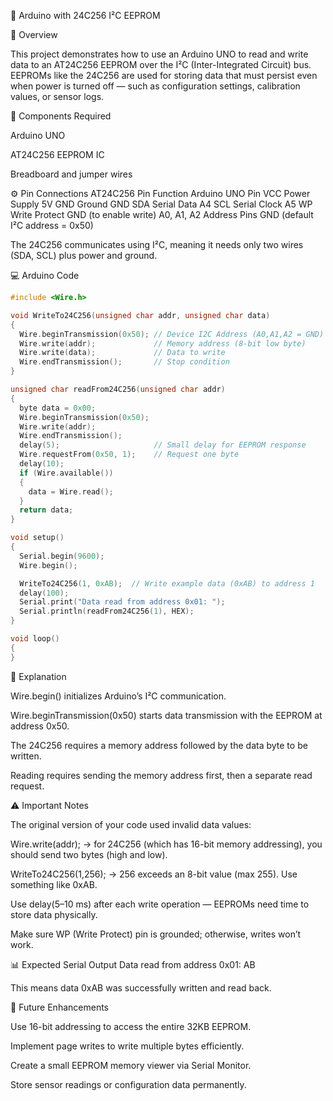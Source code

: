 💾 Arduino with 24C256 I²C EEPROM

📘 Overview

This project demonstrates how to use an Arduino UNO to read and write data to an AT24C256 EEPROM over the I²C (Inter-Integrated Circuit) bus.
EEPROMs like the 24C256 are used for storing data that must persist even when power is turned off — such as configuration settings, calibration values, or sensor logs.

🧩 Components Required

Arduino UNO

AT24C256 EEPROM IC

Breadboard and jumper wires

⚙️ Pin Connections
AT24C256 Pin	Function	Arduino UNO Pin
VCC	Power Supply	5V
GND	Ground	GND
SDA	Serial Data	A4
SCL	Serial Clock	A5
WP	Write Protect	GND (to enable write)
A0, A1, A2	Address Pins	GND (default I²C address = 0x50)

The 24C256 communicates using I²C, meaning it needs only two wires (SDA, SCL) plus power and ground.

💻 Arduino Code
```c
#include <Wire.h>

void WriteTo24C256(unsigned char addr, unsigned char data)
{
  Wire.beginTransmission(0x50); // Device I2C Address (A0,A1,A2 = GND)
  Wire.write(addr);             // Memory address (8-bit low byte)
  Wire.write(data);             // Data to write
  Wire.endTransmission();       // Stop condition
}

unsigned char readFrom24C256(unsigned char addr)
{
  byte data = 0x00;
  Wire.beginTransmission(0x50);
  Wire.write(addr);
  Wire.endTransmission();
  delay(5);                     // Small delay for EEPROM response
  Wire.requestFrom(0x50, 1);    // Request one byte
  delay(10);
  if (Wire.available())
  {
    data = Wire.read();
  }
  return data;
}

void setup()
{
  Serial.begin(9600);
  Wire.begin();

  WriteTo24C256(1, 0xAB);  // Write example data (0xAB) to address 1
  delay(100);
  Serial.print("Data read from address 0x01: ");
  Serial.println(readFrom24C256(1), HEX);
}

void loop()
{
}
```
🧠 Explanation

Wire.begin() initializes Arduino’s I²C communication.

Wire.beginTransmission(0x50) starts data transmission with the EEPROM at address 0x50.

The 24C256 requires a memory address followed by the data byte to be written.

Reading requires sending the memory address first, then a separate read request.

⚠️ Important Notes

The original version of your code used invalid data values:

Wire.write(addr); → for 24C256 (which has 16-bit memory addressing), you should send two bytes (high and low).

WriteTo24C256(1,256); → 256 exceeds an 8-bit value (max 255). Use something like 0xAB.

Use delay(5–10 ms) after each write operation — EEPROMs need time to store data physically.

Make sure WP (Write Protect) pin is grounded; otherwise, writes won’t work.

📊 Expected Serial Output
Data read from address 0x01: AB


This means data 0xAB was successfully written and read back.

🚀 Future Enhancements

Use 16-bit addressing to access the entire 32KB EEPROM.

Implement page writes to write multiple bytes efficiently.

Create a small EEPROM memory viewer via Serial Monitor.

Store sensor readings or configuration data permanently.
